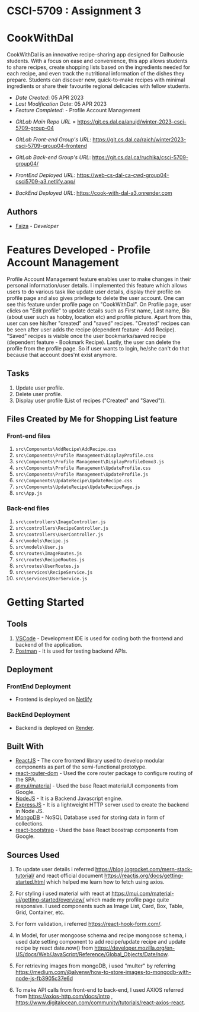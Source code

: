 # CSCI-5709 : Assignment 3

# CookWithDal

CookWithDal is an innovative recipe-sharing app designed for Dalhousie students. With a focus on ease and convenience, this app allows students to share recipes, create shopping lists based on the ingredients needed for each recipe, and even track the nutritional information of the dishes they prepare. Students can discover new, quick-to-make recipes with minimal ingredients or share their favourite regional delicacies with fellow students.

- _Date Created_: 05 APR 2023
- _Last Modification Date_: 05 APR 2023
- _Feature Completed_: - Profile Account Management

* _GitLab Main Repo URL_ = https://git.cs.dal.ca/anujd/winter-2023-csci-5709-group-04

* _GitLab Front-end Group's URL_: https://git.cs.dal.ca/raich/winter2023-csci-5709-group04-frontend
* _GitLab Back-end Group's URL_: https://git.cs.dal.ca/ruchika/csci-5709-group04/

* _FrontEnd Deployed URL_: https://web-cs-dal-ca-cwd-group04-csci5709-a3.netlify.app/
* _BackEnd Deployed URL_: https://cook-with-dal-a3.onrender.com

## Authors

- [Faiza](faizaumatiya@dal.ca) - _Developer_

# Features Developed - Profile Account Management

Profile Account Management feature enables user to make changes in their personal information/user details. I implemented this feature which allows users to do various task like update user details, display their profile on profile page and also gives privilege to delete the user account. One can see this feature under profile page on "CookWithDal". On Profile page, user clicks on "Edit profile" to update details such as First name, Last name, Bio (about user such as hobby, location etc) and profile picture. Apart from this, user can see his/her "created" and "saved" recipes. "Created" recipes can be seen after user adds the recipe (dependent feature - Add Recipe). "Saved" recipes is visible once the user bookmarks/saved recipe (dependent feature - Bookmark Recipe). Lastly, the user can delete the profile from the profile page. So if user wants to login, he/she can't do that because that account does'nt exist anymore.

## Tasks

1. Update user profile.
2. Delete user profile.
3. Display user profile (List of recipes ("Created" and "Saved")).

## Files Created by Me for Shopping List feature

### Front-end files

1. `src\Components\AddRecipe\AddRecipe.css`
2. `src\Components\Profile Management\DisplayProfile.css`
3. `src\Components\Profile Management\DisplayProfileDemo3.js`
4. `src\Components\Profile Management\UpdateProfile.css`
5. `src\Components\Profile Management\UpdateProfile.js`
6. `src\Components\UpdateRecipe\UpdateRecipe.css`
7. `src\Components\UpdateRecipe\UpdateRecipePage.js`
8. `src\App.js`

### Back-end files

1.  `src\controllers\ImageController.js`
2.  `src\controllers\RecipeController.js`
3.  `src\controllers\UserController.js`
4.  `src\models\Recipe.js`
5.  `src\models\User.js`
6.  `src\routes\ImageRoutes.js`
7.  `src\routes\RecipeRoutes.js`
8.  `src\routes\UserRoutes.js`
9.  `src\services\RecipeService.js`
10. `src\services\UserService.js`

# Getting Started

## Tools

1.  [VSCode](https://visualstudio.microsoft.com/) - Development IDE is used for coding both the frontend and backend of the application.
2.  [Postman](https://www.postman.com/) - It is used for testing backend APIs.

## Deployment

### FrontEnd Deployment

- Frontend is deployed on [Netlify](https://www.netlify.com/)

### BackEnd Deployment

- Backend is deployed on [Render](https://render.com/).

## Built With

- [ReactJS](https://reactjs.org/docs/create-a-new-react-app.html) - The core frontend library used to develop modular components as part of the semi-functional prototype.
- [react-router-dom](https://www.npmjs.com/package/react-router-dom) - Used the core router package to configure routing of the SPA.
- [@mui/material](https://www.npmjs.com/package/@mui/material) - Used the base React materialUI components from Google.
- [NodeJS](https://nodejs.org/en/) - It is a Backend Javascript engine.
- [ExpressJS](https://expressjs.com/) - It is a lightweight HTTP server used to create the backend in Node JS.
- [MongoDB](https://www.mongodb.com/) - NoSQL Database used for storing data in form of collections.
- [react-bootstrap](https://www.npmjs.com/package/react-bootstrap) - Used the base React boostrap components from Google.

## Sources Used

1. To update user details i referred https://blog.logrocket.com/mern-stack-tutorial/ and react official document https://reactjs.org/docs/getting-started.html which helped me learn how to fetch using axios.

2. For styling i used material with react at https://mui.com/material-ui/getting-started/overview/ which made my profile page quite responsive. I used components such as Image List, Card, Box, Table, Grid, Container, etc.

3. For form validation, i referred https://react-hook-form.com/.

4. In Model, for user mongoose schema and recipe mongoose schema, i used date setting component to add recipe/update recipe and update recipe by react date.now() from https://developer.mozilla.org/en-US/docs/Web/JavaScript/Reference/Global_Objects/Date/now.

5. For retrieving images from mongoDB, i used "multer" by referring https://medium.com/@alvenw/how-to-store-images-to-mongodb-with-node-js-fb3905c37e6d

6. To make API calls from front-end to back-end, I used AXIOS referred from https://axios-http.com/docs/intro , https://www.digitalocean.com/community/tutorials/react-axios-react.
